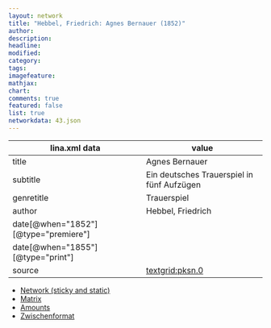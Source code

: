 ```yaml
---
layout: network
title: "Hebbel, Friedrich: Agnes Bernauer (1852)"
author:
description:
headline:
modified:
category:
tags:
imagefeature: 
mathjax: 
chart: 
comments: true
featured: false
list: true
networkdata: 43.json
---
```

lina.xml data  | value
------------- | -------------
title|Agnes Bernauer
subtitle|Ein deutsches Trauerspiel in fünf Aufzügen
genretitle|Trauerspiel
author|Hebbel, Friedrich
date[@when="1852"][@type="premiere"]|
date[@when="1855"][@type="print"]|
source|[textgrid:pksn.0](https://textgridlab.org/1.0/tgcrud-public/rest/textgrid:pksn.0/data)



* [Network (sticky and static)](/linas/network43)
* [Matrix](/linas/matrix43)
* [Amounts](/linas/amount43)
* [Zwischenformat](/linas/lina43 )
